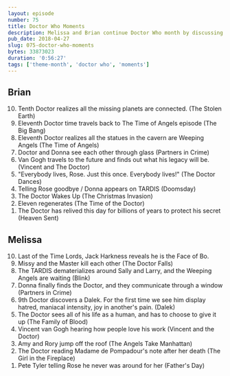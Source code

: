 ```yaml
---
layout: episode
number: 75
title: Doctor Who Moments
description: Melissa and Brian continue Doctor Who month by discussing their favorite moments from Doctor Who.
pub_date: 2018-04-27
slug: 075-doctor-who-moments
bytes: 33873023
duration: '0:56:27'
tags: ['theme-month', 'doctor who', 'moments']
---
```


<h2>Brian</h2>
<ol reversed>
<li>Tenth Doctor realizes all the missing planets are connected. (The Stolen Earth)</li>
<li>Eleventh Doctor time travels back to The Time of Angels episode (The Big Bang)</li>
<li>Eleventh Doctor realizes all the statues in the cavern are Weeping Angels (The Time of Angels)</li>
<li>Doctor and Donna see each other through glass (Partners in Crime)</li>
<li>Van Gogh travels to the future and finds out what his legacy will be. (Vincent and The Doctor)</li>
<li>"Everybody lives, Rose. Just this once. Everybody lives!" (The Doctor Dances)</li>
<li>Telling Rose goodbye / Donna appears on TARDIS (Doomsday)</li>
<li>The Doctor Wakes Up (The Christmas Invasion)</li>
<li>Eleven regenerates (The Time of the Doctor)</li>
<li>The Doctor has relived this day for billions of years to protect his secret (Heaven Sent)</li>
</ol>

<h2>Melissa</h2>
<ol reversed>
<li>Last of the Time Lords, Jack Harkness reveals he is the Face of Bo.</li>
<li>Missy and the Master kill each other (The Doctor Falls)</li>
<li>The TARDIS dematerializes around Sally and Larry, and the Weeping Angels are waiting (Blink)</li>
<li>Donna finally finds the Doctor, and they communicate through a window (Partners in Crime)</li>
<li>9th Doctor discovers a Dalek. For the first time we see him display hatred, maniacal intensity, joy in another's pain. (Dalek)</li>
<li>The Doctor sees all of his life as a human, and has to choose to give it up (The Family of Blood)</li>
<li>Vincent van Gogh hearing how people love his work (Vincent and the Doctor)</li>
<li>Amy and Rory jump off the roof (The Angels Take Manhattan)</li>
<li>The Doctor reading Madame de Pompadour's note after her death (The Girl in the Fireplace)</li>
<li>Pete Tyler telling Rose he never was around for her (Father's Day)</li>
</ol>